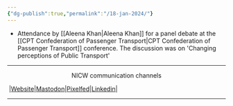 ```yaml
---
{"dg-publish":true,"permalink":"/18-jan-2024/"}
---
```


- Attendance by [[Aleena Khan\|Aleena Khan]] for a panel debate at the [[CPT Confederation of Passenger Transport\|CPT Confederation of Passenger Transport]] conference. The discussion was on 'Changing perceptions of Public Transport'

***
<p style="text-align: center;">NICW communication channels</p>

󠁧 |[Website](https://nationalinfrastructurecommission.wales)|[Mastodon](https://toot.wales/@NICW)|[Pixelfed](https://pix.toot.wales/NICW)|[Linkedin](https://www.linkedin.com/company/26268509/)|
***
